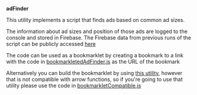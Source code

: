 **adFinder**

This utility implements a script that finds ads based on common ad sizes.

The information about ad sizes and position of those ads are logged to the console and stored in Firebase.  The Firebase data from previous runs of the script can be publicly accessed [here](https://adfinder-eba7a.firebaseio.com/ads.json)

The code can be used as a bookmarklet by creating a bookmark to a link with the code in [bookmarkletedAdFinder.js](./bookmarkletedAdFinder.js) as the URL of the bookmark

Alternatively you can build the bookmarklet by using [this utility](http://chriszarate.github.io/bookmarkleter/), however that is not compatible with arrow functions, so if you're going to use that utility please use the code in [bookmarkletCompatible.js](./bookmarkletCompatible.js)